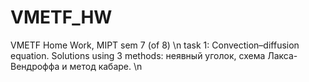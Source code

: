 # VMETF_HW
VMETF Home Work, MIPT sem 7 (of 8) \n
task 1: Convection–diffusion equation. Solutions using 3 methods: неявный уголок, схема Лакса-Вендроффа и метод кабаре. \n
